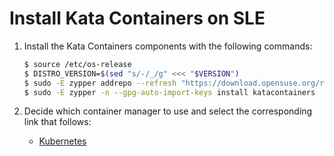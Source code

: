 # Install Kata Containers on SLE

1. Install the Kata Containers components with the following commands:

   ```bash
   $ source /etc/os-release
   $ DISTRO_VERSION=$(sed "s/-/_/g" <<< "$VERSION")
   $ sudo -E zypper addrepo --refresh "https://download.opensuse.org/repositories/devel:/kubic/SLE_${DISTRO_VERSION}_Backports/devel:kubic.repo"
   $ sudo -E zypper -n --gpg-auto-import-keys install katacontainers
   ```

2. Decide which container manager to use and select the corresponding link that follows:
   - [Kubernetes](../Developer-Guide.md#run-kata-containers-with-kubernetes)
